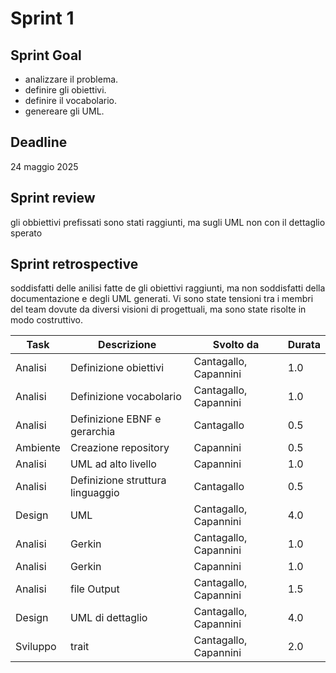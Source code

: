 # Sprint 1

## Sprint Goal

- analizzare il problema.
- definire gli obiettivi.
- definire il vocabolario.
- genereare gli UML.

## Deadline

24 maggio 2025

## Sprint review

gli obbiettivi prefissati sono stati raggiunti, ma sugli UML non con il dettaglio sperato

## Sprint retrospective

soddisfatti delle anilisi fatte de gli obiettivi raggiunti, ma non soddisfatti della documentazione e degli UML generati.
Vi sono state tensioni tra i membri del team dovute da diversi visioni di progettuali, ma sono state risolte in modo costruttivo.


| Task     | Descrizione                      | Svolto da             | Durata |
| -------- | -------------------------------- | --------------------- | ------ |
| Analisi  | Definizione obiettivi            | Cantagallo, Capannini | 1.0    |
| Analisi  | Definizione vocabolario          | Cantagallo, Capannini | 1.0    |
| Analisi  | Definizione EBNF e gerarchia     | Cantagallo            | 0.5    |
| Ambiente | Creazione repository             | Capannini             | 0.5    |
| Analisi  | UML ad alto livello              | Capannini             | 1.0    |
| Analisi  | Definizione struttura linguaggio | Cantagallo            | 0.5    |
| Design   | UML                              | Cantagallo, Capannini | 4.0    |
| Analisi  | Gerkin                           | Cantagallo, Capannini | 1.0    |
| Analisi  | Gerkin                           | Capannini             | 1.0    |
| Analisi  | file Output                      | Cantagallo, Capannini | 1.5    |
| Design   | UML di dettaglio                 | Cantagallo, Capannini | 4.0    |
| Sviluppo | trait                            | Cantagallo, Capannini | 2.0    |


